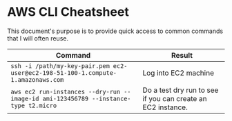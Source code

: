 # AWS CLI Cheatsheet

This document's purpose is to provide quick access to common commands that I will often reuse.

Command | Result
------- | ------
`ssh -i /path/my-key-pair.pem ec2-user@ec2-198-51-100-1.compute-1.amazonaws.com` | Log into EC2 machine
`aws ec2 run-instances --dry-run --image-id ami-123456789 --instance-type t2.micro` | Do a test dry run to see if you can create an EC2 instance.
